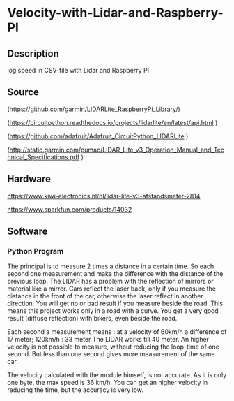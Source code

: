 # Velocity-with-Lidar-and-Raspberry-PI
## Description
log speed in CSV-file with Lidar and Raspberry PI
## Source
(https://github.com/garmin/LIDARLite_RaspberryPi_Library/)

(https://circuitpython.readthedocs.io/projects/lidarlite/en/latest/api.html )

(https://github.com/adafruit/Adafruit_CircuitPython_LIDARLite )

(http://static.garmin.com/pumac/LIDAR_Lite_v3_Operation_Manual_and_Technical_Specifications.pdf )

## Hardware
https://www.kiwi-electronics.nl/nl/lidar-lite-v3-afstandsmeter-2814 

https://www.sparkfun.com/products/14032
## Software
### Python Program
The principal is to measure 2 times a distance in a certain time.
So each second one measurement and make the difference with the distance of the previous loop.
The LIDAR has a problem with the reflection of mirrors or material like a mirror.
Cars reflect the laser back, only if you measure the distance in the front of the car, otherwise the laser reflect in another direction.
You will get no or bad result if you measure beside the road.
This means this project works only in a road with a curve.
You get a very good result (diffuse reflection) with bikers, even beside the road.

Each second a measurement means :
at a velocity of 60km/h a difference of 17 meter; 
120km/h : 33 meter
The LIDAR works till 40 meter.
An higher velocity is not possible to measure, without reducing the loop-time of one second.
But less than one second gives more measurement of the same car.

The velocity calculated with the module himself, is not accurate.
As it is only one byte, the max speed is 36 km/h.
You can get an higher velocity in reducing the time, but the accuracy is very low.
